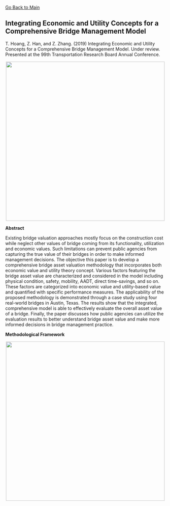 [Go Back to Main](https://trinhshub.github.io/)

## Integrating Economic and Utility Concepts for a Comprehensive Bridge Management Model

T. Hoang, Z. Han, and Z. Zhang. (2019) Integrating Economic and Utility Concepts for a Comprehensive Bridge Management Model. Under review. Presented at the 99th Transportation Research Board Annual Conference.

<p align="center">
  <img width="500" src="https://user-images.githubusercontent.com/47671910/72596235-3ebb3d00-38d1-11ea-8a7f-dc888b0a8c49.JPG">
</p>

**Abstract**

Existing bridge valuation approaches mostly focus on the construction cost while neglect other values of bridge coming from its functionality, utilization and economic values. Such limitations can prevent public agencies from capturing the true value of their bridges in order to make informed management decisions. The objective this paper is to develop a comprehensive bridge asset valuation methodology that incorporates both economic value and utility theory concept. Various factors featuring the bridge asset value are characterized and considered in the model including physical condition, safety, mobility, AADT, direct time-savings, and so on. These factors are categorized into economic value and utility-based value and quantified with specific performance measures. The applicability of the proposed methodology is demonstrated through a case study using four real-world bridges in Austin, Texas.  The results show that the integrated, comprehensive model is able to effectively evaluate the overall asset value of a bridge. Finally, the paper discusses how public agencies can utilize the evaluation results to better understand bridge asset value and make more informed decisions in bridge management practice.

**Methodological Framework**

<p align="center">
  <img width="500" src="https://user-images.githubusercontent.com/47671910/68419951-dc232380-0160-11ea-86e4-cdc86c25db21.png">
</p>
